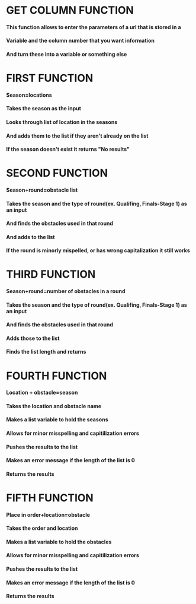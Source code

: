 # GET COLUMN FUNCTION

####  This function allows to enter the parameters of a url that is stored in a 
####  Variable and the column number that you want information
####  And turn these into a variable or something else

# FIRST FUNCTION

####  Season=locations
####  Takes the season as the input
####  Looks through list of location in the seasons
####  And adds them to the list if they aren't already on the list
####  If the season doesn't exist it returns "No results"

# SECOND FUNCTION

####  Season+round=obstacle list
####  Takes the season and the type of round(ex. Qualifing, Finals-Stage 1) as an input
####  And finds the obstacles used in that round
####  And adds to the list
####  If the round is minorly mispelled, or has wrong capitalization it still works

# THIRD FUNCTION

####  Season+round=number of obstacles in a round
####  Takes the season and the type of round(ex. Qualifing, Finals-Stage 1) as an input
####  And finds the obstacles used in that round
####  Adds those to the list
####  Finds the list length and returns

# FOURTH FUNCTION

####  Location + obstacle=season
####  Takes the location and obstacle name
####  Makes a list variable to hold the seasons
####  Allows for minor misspelling and capitilization errors
####  Pushes the results to the list
####  Makes an error message if the length of the list is 0
####  Returns the results

# FIFTH FUNCTION

####  Place in order+location=obstacle
####  Takes the order and location
####  Makes a list variable to hold the obstacles
####  Allows for minor misspelling and capitilization errors
####  Pushes the results to the list
####  Makes an error message if the length of the list is 0
####  Returns the results